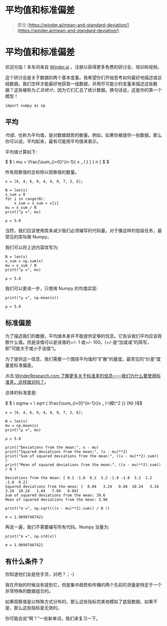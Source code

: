 # 平均值和标准偏差

> 原文:[https://winder.ai/mean-and-standard-deviation/](https://winder.ai/mean-and-standard-deviation/)

# 平均值和标准偏差

欢迎光临！本车间来自 [Winder.ai](https://Winder.ai) 。注册以获得更多免费的研讨会、培训和视频。

这个研讨会是关于数据的两个基本度量。我希望你们开始思考如何最好地描述或总结数据。我们怎样才能最好地获取一组数据，并用尽可能少的变量来描述这些数据？这些被称为*汇总统计*，因为它们汇总了统计数据。换句话说，这是你的第一个模型！

```
import numpy as np 
```

## 平均

*均值*，也称为平均值，是对数据趋势的衡量。例如，如果你被提供一些数据，那么你可以说，平均起来，最有可能用平均值来表示。

平均值计算如下:

$ $ \ mu = \frac{\sum_{i=0}^{n-1}{ x _ I } } { n } $ $

所有观察值的总和除以观察值的数量。

```
x = [6, 4, 6, 9, 4, 4, 9, 7, 3, 6]; 
```

```
N = len(x)
x_sum = 0
for i in range(N):
    x_sum = x_sum + x[i]
mu = x_sum / N
print("μ =", mu) 
```

```
μ = 5.8 
```

当然，我们应该使用库来减少我们必须编写的代码量。对于像这样的低级任务，最常见的库叫做 Numpy。

我们可以将上述内容改写为:

```
N = len(x)
x_sum = np.sum(x)
mu = x_sum / N
print("μ =", mu) 
```

```
μ = 5.8 
```

我们可以更进一步，只使用 Numpy 的均值实现:

```
print("μ =", np.mean(x)) 
```

```
μ = 5.8 
```

## 标准偏差

为了描述我们的数据，平均值本身并不能提供足够的信息。它告诉我们平均应该观察什么值。但是该值可以是该值的+/- 1 或+/- 100。(+/-是“加或减”的简写，即“可能大于或小于该值”)。

为了提供这一信息，我们需要一个围绕平均值的“扩散”的量度。最常见的“价差”度量是标准偏差。

点击:[WinderResearch.com 了解更多关于标准差的信息——我们为什么要使用标准差，这样做对吗？](https://winder.ai/why-do-we-use-standard-deviation/)。

总体的标准差是:

$ $ \ sigma = \ sqrt { \frac{\sum_{i=0}^{n-1}{(x _ I-\穆)^2 }} {N} }$$

```
x = [6, 4, 6, 9, 4, 4, 9, 7, 3, 6]; 
```

```
N = len(x)
mu = np.mean(x)
print("μ =", mu) 
```

```
μ = 5.8 
```

```
print("Deviations from the mean:", x - mu)
print("Squared deviations from the mean:", (x - mu)**2)
print("Sum of squared deviations from the mean:", ((x - mu)**2).sum() )
print("Mean of squared deviations from the mean:", ((x - mu)**2).sum() / N ) 
```

```
Deviations from the mean: [ 0.2 -1.8  0.2  3.2 -1.8 -1.8  3.2  1.2 -2.8  0.2]
Squared deviations from the mean: [  0.04   3.24   0.04  10.24   3.24   3.24  10.24   1.44   7.84   0.04]
Sum of squared deviations from the mean: 39.6
Mean of squared deviations from the mean: 3.96 
```

```
print("σ =", np.sqrt(((x - mu)**2).sum() / N )) 
```

```
σ = 1.98997487421 
```

再说一遍，我们不需要编写所有代码。Numpy 当量为:

```
print("σ =", np.std(x)) 
```

```
σ = 1.98997487421 
```

## 有什么条件？

你知道他们会是抢手货，对吧？；-)

我在开始的时候没有提到它，但是集中趋势和传播的两个先前的测量是特定于一个非常特殊的数据组合的。

如果观察值是以特殊方式分布的，那么这些指标完美地模拟了底层数据。如果不是，那么这些指标是无效的。

你可能会说“啊？”一些新单词，我们来复习一下。